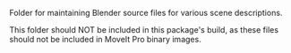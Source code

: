 Folder for maintaining Blender source files for various scene descriptions.

This folder should NOT be included in this package's build, as these files should not be included in MoveIt Pro binary images.
